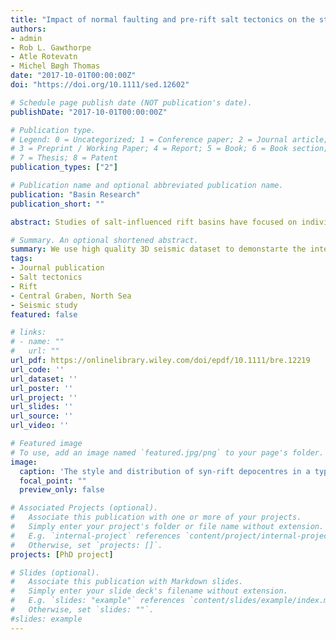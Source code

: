 ```yaml
---
title: "Impact of normal faulting and pre‐rift salt tectonics on the structural style of salt‐influenced rifts: the Late Jurassic Norwegian Central Graben, North Sea"
authors:
- admin
- Rob L. Gawthorpe
- Atle Rotevatn
- Michel Bøgh Thomas
date: "2017-10-01T00:00:00Z"
doi: "https://doi.org/10.1111/sed.12602"

# Schedule page publish date (NOT publication's date).
publishDate: "2017-10-01T00:00:00Z"

# Publication type.
# Legend: 0 = Uncategorized; 1 = Conference paper; 2 = Journal article;
# 3 = Preprint / Working Paper; 4 = Report; 5 = Book; 6 = Book section;
# 7 = Thesis; 8 = Patent
publication_types: ["2"]

# Publication name and optional abbreviated publication name.
publication: "Basin Research"
publication_short: ""

abstract: Studies of salt‐influenced rift basins have focused on individual or basin‐scale fault system and/or salt‐related structure. In contrast, the large‐scale rift structure, namely rift segments and rift accommodation zones and the role of pre‐rift tectonics in controlling structural style and syn‐rift basin evolution have received less attention. The Norwegian Central Graben, comprises a complex network of sub‐salt normal faults and pre‐rift salt‐related structures that together influenced the structural style and evolution of the Late Jurassic rift. Beneath the halite‐rich, Permian Zechstein Supergroup, the rift can be divided into two major rift segments, each comprising rift margin and rift axis domains, separated by a rift‐wide accommodation zone – the Steinbit Accommodation Zone. Sub‐salt normal faults in the rift segments are generally larger, in terms of fault throw, length and spacing, than those in the accommodation zone. The pre‐rift structure varies laterally from sheet‐like units, with limited salt tectonics, through domains characterised by isolated salt diapirs, to a network of elongate salt walls with intervening minibasins. Analysis of the interactions between the sub‐salt normal fault network and the pre‐rift salt‐related structures reveals six types of syn‐rift depocentres. Increasing the throw and spacing of sub‐salt normal faults from rift segment to rift accommodation zone generally leads to simpler half‐graben geometries and an increase in the size and thickness of syn‐rift depocentres. In contrast, more complex pre‐rift salt tectonics increases the mechanical heterogeneity of the pre‐rift, leading to increased complexity of structural style. Along the rift margin, syn‐rift depocentres occur as interpods above salt walls and are generally unrelated to the relatively minor sub‐salt normal faults in this structural domain. Along the rift axis, deformation associated with large sub‐salt normal faults created coupled and decoupled supra‐salt faults. Tilting of the hanging wall associated with growth of the large normal faults along the rift axis also promoted a thin‐skinned, gravity‐driven deformation leading to a range of extensional and compressional structures affecting the syn‐rift interval. The Steinbit Accommodation Zone contains rift‐related structural styles that encompass elements seen along both the rift margin and axis. The wide variability in structural style and evolution of syn‐rift depocentres recognised in this study has implications for the geomorphological evolution of rifts, sediment routing systems and stratigraphic evolution in rifts that contain pre‐rift salt units.

# Summary. An optional shortened abstract.
summary: We use high quality 3D seismic dataset to demonstarte the interaction between large-scale rift architecture (rift segment vs rift accommodation zone) and complex pre-rift salt-related structures.
tags:
- Journal publication
- Salt tectonics
- Rift
- Central Graben, North Sea
- Seismic study
featured: false

# links:
# - name: ""
#   url: ""
url_pdf: https://onlinelibrary.wiley.com/doi/epdf/10.1111/bre.12219
url_code: ''
url_dataset: ''
url_poster: ''
url_project: ''
url_slides: ''
url_source: ''
url_video: ''

# Featured image
# To use, add an image named `featured.jpg/png` to your page's folder. 
image:
  caption: 'The style and distribution of syn‐rift depocentres in a typical salt‐influenced rift comprising rift segments and rift accommodation zones'
  focal_point: ""
  preview_only: false

# Associated Projects (optional).
#   Associate this publication with one or more of your projects.
#   Simply enter your project's folder or file name without extension.
#   E.g. `internal-project` references `content/project/internal-project/index.md`.
#   Otherwise, set `projects: []`.
projects: [PhD project]

# Slides (optional).
#   Associate this publication with Markdown slides.
#   Simply enter your slide deck's filename without extension.
#   E.g. `slides: "example"` references `content/slides/example/index.md`.
#   Otherwise, set `slides: ""`.
#slides: example
---
```

